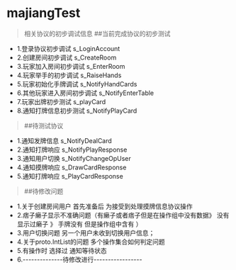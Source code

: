 # majiangTest

> 相关协议的初步调试信息
##当前完成协议的初步测试
* 1.登录协议初步调试        s_LoginAccount
* 2.创建房间初步调试        s_CreateRoom
* 3.玩家加入房间初步调试    s_EnterRoom
* 4.玩家举手的初步调试      s_RaiseHands
* 5.玩家初始化手牌调试      s_NotifyHandCards
* 6.其他玩家进入房间初步调试 s_NotifyEnterTable
* 7.玩家出牌初步测试        s_playCard
* 8.通知打牌信息初步测试    s_NotifyPlayCard

> ##待测试协议
>
* 1.通知发牌信息    s_NotifyDealCard
* 2.通知打牌响应    s_NotifyPlayResponse
* 3.通知用户切换    s_NotifyChangeOpUser
* 4.通知摸牌响应    s_DrawCardResponse
* 5.通知打牌响应    s_PlayCardResponse

> ##待修改问题
>
* 1.关于创建房间用户 首先准备后 为接受到处理摸牌信息协议操作
* 2.痞子癞子显示不准确问题（有癞子或者痞子但是在操作组中没有数据》 没有显示过癞子 》 手牌没有 但是操作组中含有 ）
* 3.用户切换问题 另一个用户未收到切换用户信息；
* 4.关于proto.IntList的问题 多个操作集合如何判定问题 
* 5.有操作时 选择过 通知等待状态
* 6.--------------待修改进行-----------------
